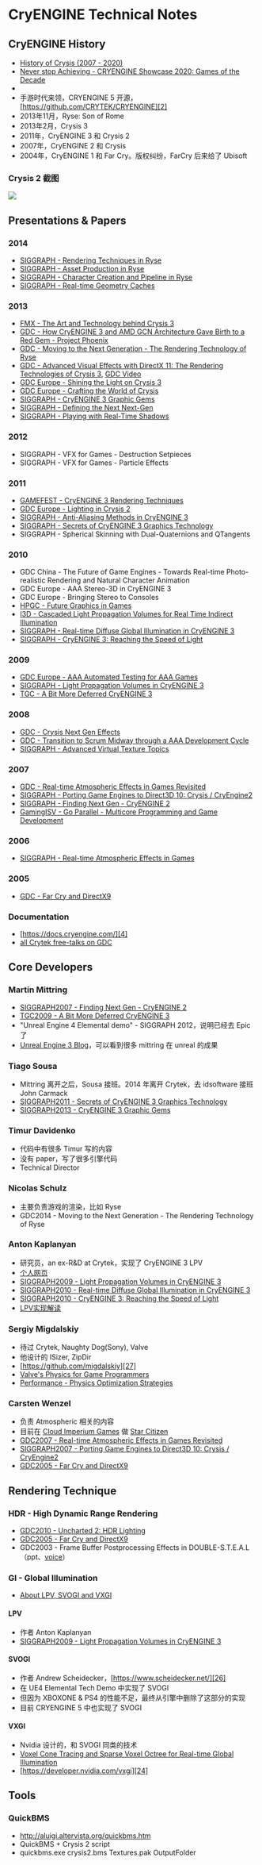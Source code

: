 # CryENGINE Technical Notes


## CryENGINE History

 * [History of Crysis (2007 - 2020)][1]
 * [Never stop Achieving - CRYENGINE Showcase 2020: Games of the Decade][30]
 * 
 * 手游时代来领，CRYENGINE 5 开源，[https://github.com/CRYTEK/CRYENGINE][2]
 * 2013年11月，Ryse: Son of Rome
 * 2013年2月，Crysis 3
 * 2011年，CryENGINE 3 和 Crysis 2
 * 2007年，CryENGINE 2 和 Crysis
 * 2004年，CryENGINE 1 和 Far Cry。版权纠纷，FarCry 后来给了 Ubisoft

### Crysis 2 截图

![](images/2020_08_08_cryengine_technical_notes/crysis2.png)


## Presentations & Papers

### 2014

 * [SIGGRAPH - Rendering Techniques in Ryse][45]
 * [SIGGRAPH - Asset Production in Ryse][44]
 * [SIGGRAPH - Character Creation and Pipeline in Ryse][46]
 * [SIGGRAPH - Real-time Geometry Caches][49]

### 2013

 * [FMX - The Art and Technology behind Crysis 3][14]
 * [GDC - How CryENGINE 3 and AMD GCN Architecture Gave Birth to a Red Gem - Project Phoenix][48]
 * [GDC - Moving to the Next Generation - The Rendering Technology of Ryse][15]
 * [GDC - Advanced Visual Effects with DirectX 11: The Rendering Technologies of Crysis 3][16], [GDC Video][17]
 * [GDC Europe - Shining the Light on Crysis 3][18]
 * [GDC Europe - Crafting the World of Crysis][47]
 * [SIGGRAPH - CryENGINE 3 Graphic Gems][19]
 * [SIGGRAPH - Defining the Next Next-Gen][31]
 * [SIGGRAPH - Playing with Real-Time Shadows][20]

### 2012

 * SIGGRAPH - VFX for Games - Destruction Setpieces
 * SIGGRAPH - VFX for Games - Particle Effects

### 2011

 * [GAMEFEST - CryENGINE 3 Rendering Techniques][10]
 * [GDC Europe - Lighting in Crysis 2][11]
 * [SIGGRAPH - Anti-Aliasing Methods in CryENGINE 3][12]
 * [SIGGRAPH - Secrets of CryENGINE 3 Graphics Technology][13]
 * SIGGRAPH - Spherical Skinning with Dual-Quaternions and QTangents

### 2010

 * GDC China - The Future of Game Engines - Towards Real-time Photo-realistic Rendering and Natural Character Animation
 * GDC Europe - AAA Stereo-3D in CryENGINE 3
 * GDC Europe - Bringing Stereo to Consoles
 * [HPGC - Future Graphics in Games][34]
 * [I3D - Cascaded Light Propagation Volumes for Real Time Indirect Illumination][8]
 * [SIGGRAPH - Real-time Diffuse Global Illumination in CryENGINE 3][33]
 * [SIGGRAPH - CryENGINE 3: Reaching the Speed of Light][9]

### 2009

 * [GDC Europe - AAA Automated Testing for AAA Games][41]
 * [SIGGRAPH - Light Propagation Volumes in CryENGINE 3][5]
 * [TGC - A Bit More Deferred CryENGINE 3][6]

### 2008

 * [GDC - Crysis Next Gen Effects][36]
 * [GDC - Transition to Scrum Midway through a AAA Development Cycle][40]
 * [SIGGRAPH - Advanced Virtual Texture Topics][32]

### 2007

 * [GDC - Real-time Atmospheric Effects in Games Revisited][42]
 * [SIGGRAPH - Porting Game Engines to Direct3D 10: Crysis / CryEngine2][35]
 * [SIGGRAPH - Finding Next Gen - CryENGINE 2][3]
 * [GamingISV - Go Parallel - Multicore Programming and Game Development][39]

### 2006

 * [SIGGRAPH - Real-time Atmospheric Effects in Games][38]

### 2005

 * [GDC - Far Cry and DirectX9][37]

### Documentation

 * [https://docs.cryengine.com/][4]
 * [all Crytek free-talks on GDC][7]


## Core Developers

### Martin Mittring

 * [SIGGRAPH2007 - Finding Next Gen - CryENGINE 2][3]
 * [TGC2009 - A Bit More Deferred CryENGINE 3][6]
 * "Unreal Engine 4 Elemental demo" - SIGGRAPH 2012，说明已经去 Epic 了
 * [Unreal Engine 3 Blog][54]，可以看到很多 mittring 在 unreal 的成果

### Tiago Sousa

 * Mittring 离开之后，Sousa 接班。2014 年离开 Crytek，去 idsoftware 接班 John Carmack
 * [SIGGRAPH2011 - Secrets of CryENGINE 3 Graphics Technology][13]
 * [SIGGRAPH2013 - CryENGINE 3 Graphic Gems][19]

### Timur Davidenko

 * 代码中有很多 Timur 写的内容
 * 没有 paper，写了很多引擎代码
 * Technical Director

### Nicolas Schulz

 * 主要负责游戏的渲染，比如 Ryse
 * GDC2014 - Moving to the Next Generation - The Rendering Technology of Ryse

### Anton Kaplanyan

 * 研究员，an ex-R&D at Crytek，实现了 CryENGINE 3 LPV
 * [个人网页][22]
 * [SIGGRAPH2009 - Light Propagation Volumes in CryENGINE 3][5]
 * [SIGGRAPH2010 - Real-time Diffuse Global Illumination in CryENGINE 3][33]
 * [SIGGRAPH2010 - CryENGINE 3: Reaching the Speed of Light][9]
 * [LPV实现解读][21]

### Sergiy Migdalskiy

 * 待过 Crytek, Naughty Dog(Sony), Valve
 * 他设计的 ISizer, ZipDir
 * [https://github.com/migdalskiy][27]
 * [Valve's Physics for Game Programmers][28]
 * [Performance - Physics Optimization Strategies][29]

### Carsten Wenzel

 * 负责 Atmospheric 相关的内容
 * 目前在 [Cloud Imperium Games][50] 做 [Star Citizen][51]
 * [GDC2007 - Real-time Atmospheric Effects in Games Revisited][42]
 * [SIGGRAPH2007 - Porting Game Engines to Direct3D 10: Crysis / CryEngine2][35]
 * [GDC2005 - Far Cry and DirectX9][37]


## Rendering Technique

### HDR - High Dynamic Range Rendering

 * [GDC2010 - Uncharted 2: HDR Lighting][52]
 * [GDC2005 - Far Cry and DirectX9][37]
 * GDC2003 - Frame Buffer Postprocessing Effects in DOUBLE-S.T.E.A.L（ppt、[voice][53]）

### GI - Global Illumination

 * [About LPV, SVOGI and VXGI][25]

#### LPV

 * 作者 Anton Kaplanyan
 * [SIGGRAPH2009 - Light Propagation Volumes in CryENGINE 3][5]

#### SVOGI

 * 作者 Andrew Scheidecker，[https://www.scheidecker.net/][26]
 * 在 UE4 Elemental Tech Demo 中实现了 SVOGI
 * 但因为 XBOXONE & PS4 的性能不足，最终从引擎中删除了这部分的实现
 * 目前 CRYENGINE 5 中也实现了 SVOGI

#### VXGI

 * Nvidia 设计的，和 SVOGI 同类的技术
 * [Voxel Cone Tracing and Sparse Voxel Octree for Real-time Global Illumination][23]
 * [https://developer.nvidia.com/vxgi][24]


## Tools

### QuickBMS

 * http://aluigi.altervista.org/quickbms.htm
 * QuickBMS + Crysis 2 script
 * quickbms.exe crysis2.bms Textures.pak OutputFolder


[1]:https://www.youtube.com/watch?v=43V16tXFE8g
[2]:https://github.com/CRYTEK/CRYENGINE
[3]:https://developer.amd.com/wordpress/media/2013/02/Chapter8-Mittring-Finding_NextGen_CryEngine2.pdf
[4]:https://docs.cryengine.com/
[5]:http://advances.realtimerendering.com/s2009/
[6]:https://www.slideserve.com/yama/a-bit-more-deferred-cryengine-3
[7]:https://www.gdcvault.com/search.php#&conference_id=&category=free&firstfocus=&keyword=Crytek
[8]:https://www.realtimerendering.com/blog/cascaded-light-propagation-volumes-for-indirect-illumination/
[9]:http://advances.realtimerendering.com/s2010/
[10]:https://www.slideshare.net/TiagoAlexSousa/cryengine-3-rendering-techniques
[11]:https://www.gdcvault.com/play/1014915/Lighting-in-Crysis
[12]:https://www.slideshare.net/TiagoAlexSousa/antialiasing-methods-in-cryengine-3
[13]:http://advances.realtimerendering.com/s2011/
[14]:https://www.slideshare.net/TiagoAlexSousa/the-art-and-technology-behind-crysis-3-fmx-2013
[15]:https://gdcvault.com/play/1020432/Moving-to-the-Next-Generation
[16]:https://www.slideshare.net/TiagoAlexSousa/rendering-technologies-from-crysis-3-gdc-2013
[17]:https://gdcvault.com/play/1017626/Advanced-Visual-Effects-with-DirectX
[18]:https://www.gdcvault.com/play/1019235/Shining-the-Light-on-Crysis
[19]:http://advances.realtimerendering.com/s2013/
[20]:https://www.realtimeshadows.com/sites/default/files/Playing%20with%20Real-Time%20Shadows_0.pdf
[21]:https://ericpolman.com/2016/06/28/light-propagation-volumes/
[22]:http://kaplanyan.com/
[23]:https://on-demand.gputechconf.com/gtc/2012/presentations/SB134-Voxel-Cone-Tracing-Octree-Real-Time-Illumination.pdf
[24]:https://developer.nvidia.com/vxgi
[25]:https://www.zhihu.com/question/28295455
[26]:https://www.scheidecker.net/
[27]:https://github.com/migdalskiy
[28]:https://www.youtube.com/watch?v=1RphLzpQiJY
[29]:http://media.steampowered.com/apps/valve/2015/Migdalskiy_Sergiy_Physics_Optimization_Strategies.pdf
[30]:https://www.youtube.com/watch?v=wGQWGAuNx6M
[31]:https://ia800902.us.archive.org/25/items/crytek_presentations/Ryse_ChrisEvans_Sigg.pdf
[32]:https://ia600902.us.archive.org/25/items/crytek_presentations/AdvVirtualTexTopics.ppt
[33]:https://ia800902.us.archive.org/25/items/crytek_presentations/GI_crytek.ppt
[34]:https://ia800902.us.archive.org/25/items/crytek_presentations/Notes.ppt
[35]:https://ia800902.us.archive.org/25/items/crytek_presentations/SIGGRAPH2007_CrysisDX10.ppt
[36]:https://ia800902.us.archive.org/25/items/crytek_presentations/GDC08_SousaT_CrysisEffects.ppt
[37]:https://ia800902.us.archive.org/25/items/crytek_presentations/GDC2005_FarCryAndDX9.ppt
[38]:https://ia800902.us.archive.org/25/items/crytek_presentations/SIGGRAPH2006_RealtimeAtmoFxInGames.ppt
[39]:https://ia800902.us.archive.org/25/items/crytek_presentations/MunichIntel_eng.ppt
[40]:https://ia600902.us.archive.org/25/items/crytek_presentations/ASoendergaardGDC08.ppt
[41]:https://ia800902.us.archive.org/25/items/crytek_presentations/AAA_Automated_testing.ppt
[42]:https://ia600902.us.archive.org/25/items/crytek_presentations/GDC2007_RealtimeAtmoFxInGamesRev.ppt
[43]:https://ia800902.us.archive.org/25/items/crytek_presentations/Ryse_SIGGRAPH_2014_Christopher%20Evans_Asset%20Production.pdf
[44]:https://ia800902.us.archive.org/25/items/crytek_presentations/Ryse_SIGGRAPH_2014_Christopher%20Evans_Asset%20Production.pdf
[45]:http://advances.realtimerendering.com/s2014/crytek/Sigg14_Schulz_Mader_Ryse_Rendering_Techniques.pptx
[46]:https://archive.org/download/crytek_presentations/Ryse_SIGGRAPH_2014_Lars%20Martinsson_Character%20Creation%20and%20Pipeline.pdf
[47]:https://archive.org/download/crytek_presentations/Crafting%20the%20World%20of%20Crysis.pptx
[48]:https://archive.org/download/crytek_presentations/Project%20Phoenix.pptx
[49]:https://slideplayer.com/slide/3432122/
[50]:https://cloudimperiumgames.com/
[51]:https://en.wikipedia.org/wiki/Star_Citizen
[52]:https://www.gdcvault.com/play/1012351/Uncharted-2-HDR
[53]:https://www.gdcvault.com/play/1022664/Frame-Buffer-Postprocessing-Effects-in
[54]:https://docs.unrealengine.com/udk/Three/ContentBlog.html
